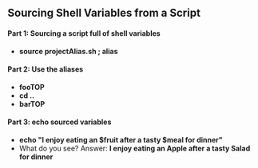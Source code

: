 ## Sourcing Shell Variables from a Script

#### Part 1: Sourcing a script full of shell variables
<ul>
  <li><b>source projectAlias.sh ; alias</b></li>
</ul>

#### Part 2: Use the aliases
<ul>
  <li><b>fooTOP</b></li>
  <li><b>cd ..</b></li>
  <li><b>barTOP</b></li>
</ul>

#### Part 3: echo sourced variables
<ul>
  <li><b>echo "I enjoy eating an $fruit after a tasty $meal for dinner"</b></li>
  <li>What do you see? Answer: <b>I enjoy eating an Apple after a tasty Salad for dinner</b></li>
</ul>
